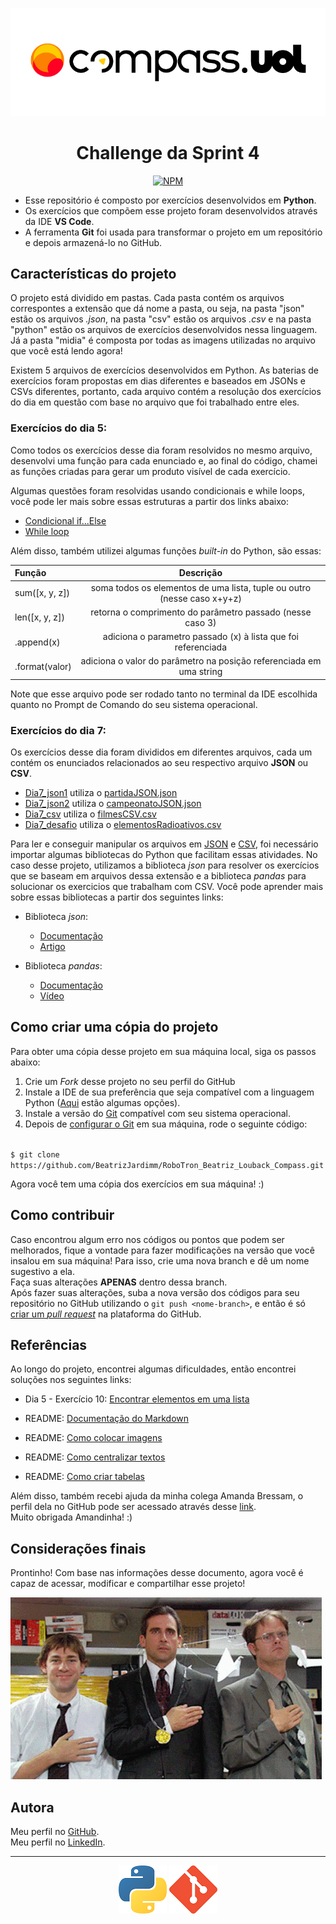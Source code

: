 <div align="center">

![Logo da Compass](/midia/compasslogo.png)
# Challenge da Sprint 4

[![NPM](https://img.shields.io/npm/l/react)](https://github.com/BeatrizJardimm/RoboTron_Beatriz_Louback_Compass/blob/develop/LICENSE)
  
</div>

* Esse repositório é composto por exercícios desenvolvidos em **Python**.
* Os exercícios que compõem esse projeto foram desenvolvidos através da IDE **VS Code**.
* A ferramenta **Git** foi usada para transformar o projeto em um repositório e depois armazená-lo no GitHub.

## Características do projeto

O projeto está dividido em pastas. Cada pasta contém os arquivos correspontes a extensão que dá nome a pasta, ou seja, na pasta "json" estão os arquivos *.json*, na pasta "csv" estão os arquivos *.csv* e na pasta "python" estão os arquivos de exercícios desenvolvidos nessa linguagem. Já a pasta "midia" é composta por todas as imagens utilizadas no arquivo que você está lendo agora!

Existem 5 arquivos de exercícios desenvolvidos em Python. As baterias de exercícios foram propostas em dias diferentes e baseados em JSONs e CSVs diferentes, portanto, cada arquivo contém a resolução dos exercícios do dia em questão com base no arquivo que foi trabalhado entre eles.

### Exercícios do dia 5:

Como todos os exercícios desse dia foram resolvidos no mesmo arquivo, desenvolvi uma função para cada enunciado e, ao final do código, chamei as funções criadas para gerar um produto visível de cada exercício.

Algumas questões foram resolvidas usando condicionais e while loops, você pode ler mais sobre essas estruturas a partir dos links abaixo:

* [Condicional if...Else](https://www.w3schools.com/python/python_conditions.asp)
* [While loop](https://www.w3schools.com/python/python_while_loops.asp)

Além disso, também utilizei algumas funções *built-in* do Python, são essas:

| Função      | Descrição   |
| :---        |    :----:   |
| sum([x, y, z]) | soma todos os elementos de uma lista, tuple ou outro (nesse caso x+y+z) |
| len([x, y, z]) | retorna o comprimento do parâmetro passado (nesse caso 3) |
| .append(x) | adiciona o parametro passado (x) à lista que foi referenciada |
| .format(valor) | adiciona o valor do parâmetro na posição referenciada em uma string |

Note que esse arquivo pode ser rodado tanto no terminal da IDE escolhida quanto no Prompt de Comando do seu sistema operacional.

### Exercícios do dia 7:

Os exercícios desse dia foram divididos em diferentes arquivos, cada um contém os enunciados relacionados ao seu respectivo arquivo **JSON** ou **CSV**.

* [Dia7_json1](https://github.com/BeatrizJardimm/RoboTron_Beatriz_Louback_Compass/blob/develop/python/Dia7_json1.py) utiliza o [partidaJSON.json](https://github.com/BeatrizJardimm/RoboTron_Beatriz_Louback_Compass/blob/develop/json/partidaJSON.json)
* [Dia7_json2](https://github.com/BeatrizJardimm/RoboTron_Beatriz_Louback_Compass/blob/develop/python/Dia7_json2.py) utiliza o [campeonatoJSON.json](https://github.com/BeatrizJardimm/RoboTron_Beatriz_Louback_Compass/blob/develop/json/campeonatoJSON.json)
* [Dia7_csv](https://github.com/BeatrizJardimm/RoboTron_Beatriz_Louback_Compass/blob/develop/python/Dia7_csv.py) utiliza o [filmesCSV.csv](https://github.com/BeatrizJardimm/RoboTron_Beatriz_Louback_Compass/blob/develop/csv/filmesCSV.csv)
* [Dia7_desafio](https://github.com/BeatrizJardimm/RoboTron_Beatriz_Louback_Compass/blob/develop/python/Dia7_desafio.py) utiliza o [elementosRadioativos.csv](https://github.com/BeatrizJardimm/RoboTron_Beatriz_Louback_Compass/blob/develop/csv/elementosRadioativos.csv)

Para ler e conseguir manipular os arquivos em [JSON](https://www.devmedia.com.br/o-que-e-json/23166) e [CSV](https://rockcontent.com/br/blog/csv/), foi necessário importar algumas bibliotecas do Python que facilitam essas atividades. No caso desse projeto, utilizamos a biblioteca *json* para resolver os exercícios que se baseam em arquivos dessa extensão e a biblioteca *pandas* para solucionar os exercicios que trabalham com CSV. Você pode aprender mais sobre essas bibliotecas a partir dos seguintes links:

* Biblioteca *json*:
    * [Documentação](https://docs.python.org/pt-br/3/library/json.html)
    * [Artigo](https://www.freecodecamp.org/portuguese/news/ler-arquivos-json-em-python-como-usar-load-loads-e-dump-dumps-com-arquivos-json/)

* Biblioteca *pandas*:
    * [Documentação](https://pandas.pydata.org/docs/)
    * [Vídeo](https://www.youtube.com/watch?v=C0aj3FjN5e0)


## Como criar uma cópia do projeto

Para obter uma cópia desse projeto em sua máquina local, siga os passos abaixo:

1. Crie um *Fork* desse projeto no seu perfil do GitHub
2. Instale a IDE de sua preferência que seja compatível com a linguagem Python ([Aqui](https://blog.geekhunter.com.br/ides-e-editores-de-codigo-em-python-para-2021/) estão algumas opções).
3. Instale a versão do [Git](https://git-scm.com/downloads) compatível com seu sistema operacional.
4. Depois de [configurar o Git](https://www.youtube.com/watch?v=UBAX-13g8OM) em sua máquina, rode o seguinte código:

<code>
$ git clone https://github.com/BeatrizJardimm/RoboTron_Beatriz_Louback_Compass.git
</code>

Agora você tem uma cópia dos exercícios em sua máquina! :)

## Como contribuir

Caso encontrou algum erro nos códigos ou pontos que podem ser melhorados, fique a vontade para fazer modificações na versão que você insalou em sua máquina! Para isso, crie uma nova branch e dê um nome sugestivo a ela.
<br>
Faça suas alterações **APENAS** dentro dessa branch.
<br>
Após fazer suas alterações, suba a nova versão dos códigos para seu repositório no GitHub utilizando o ```git push <nome-branch>```, e então é só [criar um *pull request*](https://docs.github.com/pt/pull-requests/collaborating-with-pull-requests/proposing-changes-to-your-work-with-pull-requests/creating-a-pull-request) na plataforma do GitHub.

## Referências

Ao longo do projeto, encontrei algumas dificuldades, então encontrei soluções nos seguintes links:

* Dia 5 - Exercício 10: [Encontrar elementos em uma lista](https://stackoverflow.com/questions/9542738/python-find-in-list)

* README: [Documentação do Markdown](https://www.markdownguide.org/)

* README: [Como colocar imagens](https://medium.com/markdown-monster-blog/getting-images-into-markdown-documents-and-weblog-posts-with-markdown-monster-9ec6f353d8ec)

* README: [Como centralizar textos](https://stackoverflow.com/questions/14051715/markdown-native-text-alignment)

* README: [Como criar tabelas](https://www.markdownguide.org/extended-syntax/#:~:text=for%20more%20information.-,Tables,either%20end%20of%20the%20row.)

Além disso, também recebi ajuda da minha colega Amanda Bressam, o perfil dela no GitHub pode ser acessado através desse [link](https://github.com/abressam).
<br>
Muito obrigada Amandinha! :)

## Considerações finais

Prontinho! Com base nas informações desse documento, agora você é capaz de acessar, modificar e compartilhar esse projeto!
<br>

![Olimpíadas The Office](./midia/gifMedalhas.gif)

## Autora

Meu perfil no [GitHub](https://github.com/BeatrizJardimm).
<br>
Meu perfil no [LinkedIn](https://www.linkedin.com/in/paula-beatriz-jardim-11882521a/).

<hr>

<div align="center">

![Icon Python](./midia/iconPython.png) ![Icon Git](./midia/iconGit.png)

</div>
